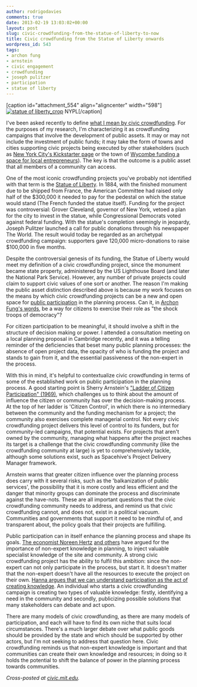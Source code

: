 ```yaml
---
author: rodrigodavies
comments: true
date: 2013-02-19 13:03:02+00:00
layout: post
slug: civic-crowdfunding-from-the-statue-of-liberty-to-now
title: Civic crowdfunding from the Statue of Liberty onwards
wordpress_id: 543
tags:
- archon fung
- arnstein
- civic engagement
- crowdfunding
- joseph pulitzer
- participation
- statue of liberty
---
```


[caption id="attachment_554" align="aligncenter" width="598"][![statue of liberty_crop](http://rodrigodavies.com/blog/wp-content/uploads/2013/02/statue-of-liberty_crop.jpg)](http://www.retronaut.co/2012/06/statue-of-liberty-in-paris-1877-1885/) NYPL[/caption]

I've been asked recently to define [what I mean by civic crowdfunding](http://govinthelab.com/2013/02/04/thoughts-on-civic-crowdfunding-with-rodrigo-davies-2). For the purposes of my research, I'm characterizing it as crowdfunding campaigns that involve the development of public assets. It may or may not include the investment of public funds; it may take the form of towns and cities supporting civic projects being executed by other stakeholders (such as [New York City's Kickstarter page](http://www.kickstarter.com/pages/NYC) or the town of [Wycombe funding a space for local entrepreneurs](https://spacehive.com/growanentrepreneurfortomorrow)). The key is that the outcome is a public asset that all members of a community can access.

One of the most iconic crowdfunding projects you've probably not identified with that term is the [Statue of Liberty](http://www.nps.gov/stli/historyculture/joseph-pulitzer.htm). In 1884, with the finished monument due to be shipped from France, the American Committee had raised only half of the $300,000 it needed to pay for the pedestal on which the statue would stand (The French funded the statue itself). Funding for the project was controversial: Grover Cleveland, governor of New York, vetoed a plan for the city to invest in the statue, while Congressional Democrats voted against federal funding. With the statue's completion seemingly in jeopardy, Joseph Pulitzer launched a call for public donations through his newspaper The World. The result would today be regarded as an archetypal crowdfunding campaign: supporters gave 120,000 micro-donations to raise $100,000 in five months.

Despite the controversial genesis of its funding, the Statue of Liberty would meet my definition of a civic crowdfunding project, since the monument became state property, administered by the US Lighthouse Board (and later the National Park Service). However, any number of private projects could claim to support civic values of one sort or another. The reason I'm making the public asset distinction described above is because my work focuses on the means by which civic crowdfunding projects can be a new and open space for [public participation](http://rodrigodavies.com/blog/2013/01/17/civic-crowdfunding-is-a-windfall-for-participation-not-budgets/) in the planning process. Can it, in [Archon Fung's words](www.archonfung.net/papers/FungVarietiesPAR.pdf), be a way for citizens to exercise their role as "the shock troops of democracy"?

For citizen participation to be meaningful, it should involve a shift in the structure of decision making or power. I attended a consultation meeting on a local planning proposal in Cambridge recently, and it was a telling reminder of the deficiencies that beset many public planning processes: the absence of open project data, the opacity of who is funding the project and stands to gain from it, and the essential passiveness of the non-expert in the process.

With this in mind, it's helpful to contextualize civic crowdfunding in terms of some of the established work on public participation in the planning process. A good starting point is Sherry Arnstein's ["Ladder of Citizen Participation" (1969)](http://lithgow-schmidt.dk/sherry-arnstein/ladder-of-citizen-participation.html), which challenges us to think about the amount of influence the citizen or community has over the decision-making process. At the top of her ladder is 'Citizen Control', in which there is no intermediary between the community and the funding mechanism for a project; the community also exercises complete managerial control. Not every civic crowdfunding project delivers this level of control to its funders, but for community-led campaigns, that potential exists. For projects that aren't owned by the community, managing what happens after the project reaches its target is a challenge that the civic crowdfunding community (like the crowdfunding community at large) is yet to comprehensively tackle, although some solutions exist, such as Spacehive's Project Delivery Manager framework.

Arnstein warns that greater citizen influence over the planning process does carry with it several risks, such as the 'balkanization of public services', the possibility that it is more costly and less efficient and the danger that minority groups can dominate the process and discriminate against the have-nots. These are all important questions that the civic crowdfunding community needs to address, and remind us that civic crowdfunding cannot, and does not, exist in a political vacuum. Communities and governments that support it need to be mindful of, and transparent about, the policy goals that their projects are fulfilling.

Public participation can in itself enhance the planning process and shape its goals. [The economist Noreen Hertz](http://www.ted.com/talks/noreena_hertz_how_to_use_experts_and_when_not_to.html) [and others](http://isites.harvard.edu/fs/docs/icb.topic980025.files/Wk%2011_Nov%2011th/Brabham_2009_Crowdsourcing%20Public%20Participation.pdf) have argued for the importance of non-expert knowledge in planning, to inject valuable specialist knowledge of the site and community. A strong civic crowdfunding project has the ability to fulfil this ambition: since the non-expert can not only participate in the process, but start it. It doesn't matter that the non-expert doesn't have all the resources to execute the project on their own. [Hanna argues that we can understand participation as the act of creating knowledge](http://books.google.com/books?hl=en&lr=&id=O9iBJ_f7RZ8C&oi=fnd&pg=PA59#v=onepage&q&f=false). An individual who starts a civic crowdfunding campaign is creating two types of valuable knowledge: firstly, identifying a need in the community and secondly, publicizing possible solutions that many stakeholders can debate and act upon.

There are many models of civic crowdfunding, as there are many models of participation, and each will have to find its own niche that suits local circumstances. There's a much larger debate over what public goods should be provided by the state and which should be supported by other actors, but I'm not seeking to address that question here. Civic crowdfunding reminds us that non-expert knowledge is important and that communities can create their own knowledge and resources; in doing so it holds the potential to shift the balance of power in the planning process towards communities.

_Cross-posted at [civic.mit.edu](http://civic.mit.edu/blog/rodrigodavies/civic-crowdfunding-from-the-statue-of-liberty-to-now)._

